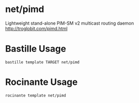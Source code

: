 # net/pimd
Lightweight stand-alone PIM-SM v2 multicast routing daemon
http://troglobit.com/pimd.html

# Bastille Usage
```shell
bastille template TARGET net/pimd
```

# Rocinante Usage
```shell
rocinante template net/pimd
```
